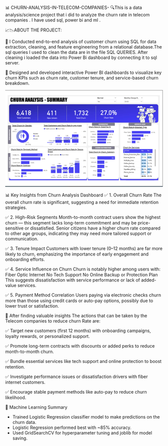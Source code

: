 📊 CHURN-ANALYSIS-IN-TELECOM-COMPANIES-
🔍This is a data analysis/science  project that i did to analyze the churn rate in telecom companies . I have used sql, power bi  and 
     ml .

📈📉ABOUT THE PROJECT:

📍 I Conducted end-to-end analysis of customer churn using SQL for data extraction, cleaning, and feature engineering from a relational database.The sql queries I used to clean the data are in the file SQL QUERIES. After cleaning i loaded the data into Power Bi dashboard by connecting it to sql server.

📍 Designed and developed interactive Power BI dashboards to visualize key churn KPIs such as churn rate, customer tenure, and service-based churn breakdown.

![image alt](https://github.com/Reetikafogat/CHURN-ANALYSIS-IN-TELECOM-COMPANIES-/blob/c7a1964d7240079b3029e6d38fdb8115b713294a/dashboard_image.png)


📊 Key Insights from Churn Analysis Dashboard
✅ 1. Overall Churn Rate
The overall churn rate is significant, suggesting a need for immediate retention strategies.

✅ 2. High-Risk Segments
Month-to-month contract users show the highest churn — this segment lacks long-term commitment and may be price-sensitive or dissatisfied.
Senior citizens have a higher churn rate compared to other age groups, indicating they may need more tailored support or communication.

✅ 3. Tenure Impact
Customers with lower tenure (0–12 months) are far more likely to churn, emphasizing the importance of early engagement and onboarding efforts.

✅ 4. Service Influence on Churn
Churn is notably higher among users with:
Fiber Optic Internet
No Tech Support
No Online Backup or Protection Plan
This suggests dissatisfaction with service performance or lack of added-value services.

✅ 5. Payment Method Correlation
Users paying via electronic checks churn more than those using credit cards or auto-pay options, possibly due to lower trust or satisfaction.

📍 After finding valuable insights The actions that can be taken by the Telecom companies to reduce churn Rate are:

✅ Target new customers (first 12 months) with onboarding campaigns, loyalty rewards, or personalized support.

✅ Promote long-term contracts with discounts or added perks to reduce month-to-month churn.

✅ Bundle essential services like tech support and online protection to boost retention.

✅ Investigate performance issues or dissatisfaction drivers with fiber internet customers.

✅ Encourage stable payment methods like auto-pay to reduce churn likelihood.

📍 Machine Learning Summary
 
- Trained Logistic Regression classifier model to make predictions on the churn data.
- Logistic Regression performed best with ~85% accuracy.
- Used GridSearchCV for hyperparameter tuning and joblib for model saving.

